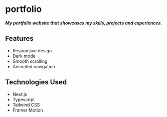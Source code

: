 # portfolio

_**My portfolio website that showcases my skills, projects and experiences.**_

## Features

- Responsive design
- Dark mode
- Smooth scrolling
- Animated navigation

## Technologies Used

- Next.js
- Typescript
- Tailwind CSS
- Framer Motion

